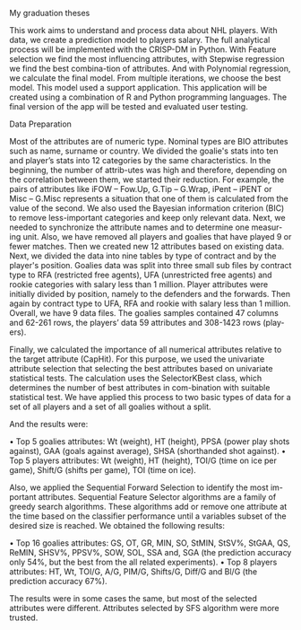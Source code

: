 My graduation theses

This work aims to understand and process data about NHL players. 
With data, we create a prediction model to players salary. 
The full analytical process will be implemented with the CRISP-DM in Python. 
With Feature selection we find the most influencing attributes, with Stepwise regression we find the best combina-tion of attributes.
And with Polynomial regression, we calculate the final model. 
From multiple iterations, we choose the best model. 
This model used a support application. 
This application will be created using a combination of R and Python programming languages. 
The final version of the app will be tested and evaluated user testing.

Data Preparation

Most of the attributes are of numeric type. 
Nominal types are BIO attributes such as name, surname or country. 
We divided the goalie's stats into ten and player’s stats into 12 categories by the same characteristics. 
In the beginning, the number of attrib-utes was high and therefore, depending on the correlation between them, we started their reduction. 
  For example, the pairs of attributes like iFOW – Fow.Up, G.Tip – G.Wrap, iPent – iPENT or Misc – G.Misc represents a situation that one of them is calculated from the value of the second. 
We also used the Bayesian information criterion (BIC) to remove less-important categories and keep only relevant data.
Next, we needed to synchronize the attribute names and to determine one measur-ing unit. 
Also, we have removed all players and goalies that have played 9 or fewer matches. 
Then we created new 12 attributes based on existing data. 
Next, we divided the data into nine tables by type of contract and by the player's position. 
Goalies data was split into three small sub files by contract type to RFA (restricted free agents), UFA (unrestricted free agents) and rookie categories with salary less than 1 million.
Player attributes were initially divided by position, namely to the defenders and the forwards. 
Then again by contract type to UFA, RFA and rookie with salary less than 1 million. 
Overall, we have 9 data files. The goalies samples contained 47 columns and 62-261 rows, the players’ data 59 attributes and 308-1423 rows (play-ers). 


Finally, we calculated the importance of all numerical attributes relative to the target attribute (CapHit). 
For this purpose, we used the univariate attribute selection that selecting the best attributes based on univariate statistical tests.
The calculation uses the SelectorKBest class, which determines the number of best attributes in com-bination with suitable statistical test. We have applied this process to two basic types of data for a set of all players and a set of all goalies without a split. 

And the results were:

•	Top 5 goalies attributes: Wt (weight), HT (height), PPSA (power play shots against), GAA (goals against average), SHSA (shorthanded shot against).
•	Top 5 players attributes: Wt (weight), HT (height), TOI/G (time on ice per game), Shift/G (shifts per game), TOI (time on ice). 

Also, we applied the Sequential Forward Selection to identify the most im-portant attributes. 
Sequential Feature Selector algorithms are a family of greedy search algorithms. 
These algorithms add or remove one attribute at the time based on the classifier performance until a variables subset of the desired size is reached. We obtained the following results:

•	Top 16 goalies attributes: GS, OT, GR, MIN, SO, StMIN, StSV%, StGAA, QS, ReMIN, SHSV%, PPSV%, SOW, SOL, SSA and, SGA (the prediction accuracy only 54%, but the best from the all related experiments).
•	Top 8 players attributes: HT, Wt, TOI/G, A/G, PIM/G, Shifts/G, Diff/G and Bl/G (the prediction accuracy 67%).

The results were in some cases the same, but most of the selected attributes were different. 
Attributes selected by SFS algorithm were more trusted.

